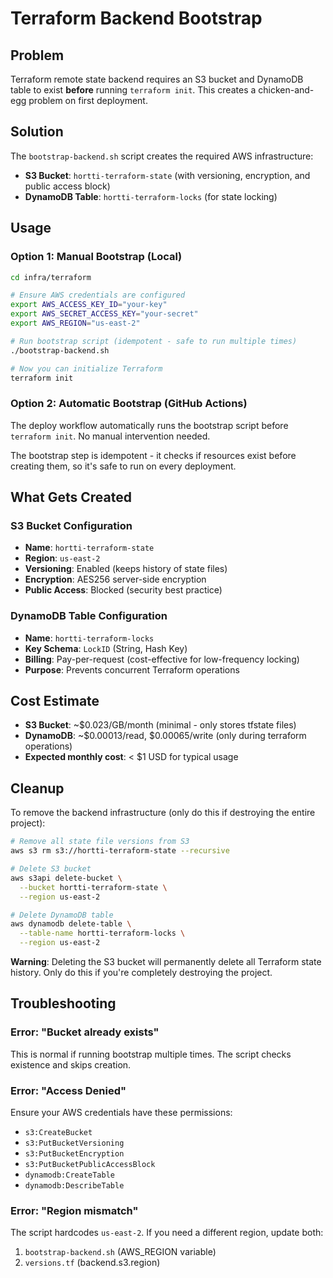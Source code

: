 # Terraform Backend Bootstrap

## Problem

Terraform remote state backend requires an S3 bucket and DynamoDB table to exist **before** running `terraform init`. This creates a chicken-and-egg problem on first deployment.

## Solution

The `bootstrap-backend.sh` script creates the required AWS infrastructure:

- **S3 Bucket**: `hortti-terraform-state` (with versioning, encryption, and public access block)
- **DynamoDB Table**: `hortti-terraform-locks` (for state locking)

## Usage

### Option 1: Manual Bootstrap (Local)

```bash
cd infra/terraform

# Ensure AWS credentials are configured
export AWS_ACCESS_KEY_ID="your-key"
export AWS_SECRET_ACCESS_KEY="your-secret"
export AWS_REGION="us-east-2"

# Run bootstrap script (idempotent - safe to run multiple times)
./bootstrap-backend.sh

# Now you can initialize Terraform
terraform init
```

### Option 2: Automatic Bootstrap (GitHub Actions)

The deploy workflow automatically runs the bootstrap script before `terraform init`. No manual intervention needed.

The bootstrap step is idempotent - it checks if resources exist before creating them, so it's safe to run on every deployment.

## What Gets Created

### S3 Bucket Configuration

- **Name**: `hortti-terraform-state`
- **Region**: `us-east-2`
- **Versioning**: Enabled (keeps history of state files)
- **Encryption**: AES256 server-side encryption
- **Public Access**: Blocked (security best practice)

### DynamoDB Table Configuration

- **Name**: `hortti-terraform-locks`
- **Key Schema**: `LockID` (String, Hash Key)
- **Billing**: Pay-per-request (cost-effective for low-frequency locking)
- **Purpose**: Prevents concurrent Terraform operations

## Cost Estimate

- **S3 Bucket**: ~$0.023/GB/month (minimal - only stores tfstate files)
- **DynamoDB**: ~$0.00013/read, $0.00065/write (only during terraform operations)
- **Expected monthly cost**: < $1 USD for typical usage

## Cleanup

To remove the backend infrastructure (only do this if destroying the entire project):

```bash
# Remove all state file versions from S3
aws s3 rm s3://hortti-terraform-state --recursive

# Delete S3 bucket
aws s3api delete-bucket \
  --bucket hortti-terraform-state \
  --region us-east-2

# Delete DynamoDB table
aws dynamodb delete-table \
  --table-name hortti-terraform-locks \
  --region us-east-2
```

**Warning**: Deleting the S3 bucket will permanently delete all Terraform state history. Only do this if you're completely destroying the project.

## Troubleshooting

### Error: "Bucket already exists"

This is normal if running bootstrap multiple times. The script checks existence and skips creation.

### Error: "Access Denied"

Ensure your AWS credentials have these permissions:

- `s3:CreateBucket`
- `s3:PutBucketVersioning`
- `s3:PutBucketEncryption`
- `s3:PutBucketPublicAccessBlock`
- `dynamodb:CreateTable`
- `dynamodb:DescribeTable`

### Error: "Region mismatch"

The script hardcodes `us-east-2`. If you need a different region, update both:

1. `bootstrap-backend.sh` (AWS_REGION variable)
2. `versions.tf` (backend.s3.region)
